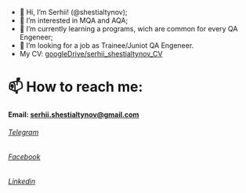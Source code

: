 - 👋 Hi, I’m Serhii! (@shestialtynov);
- 👀 I’m interested in MQA and AQA;
- 🌱 I’m currently learning a programs, wich are common for every QA Engeneer;
- 💞️ I’m looking for a job as Trainee/Juniot QA Engeneer.
- My CV:  [googleDrive/serhii_shestialtynov_CV](https://drive.google.com/file/d/1-Z0SnY8szHUx3AtORBSMWY0xcejQDMMY/view?usp=sharing)
# 📫 How to reach me:
#### Email: serhii.shestialtynov@gmail.com
###### [Telegram](t.me/s_shestialtynov)   
###### [Facebook](https://www.facebook.com/shestialtynov)
###### [Linkedin](linkedin.com/in/s-shestialtynov)

